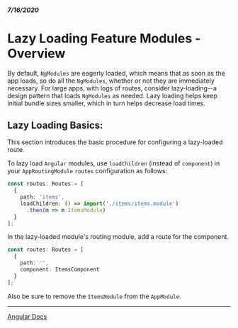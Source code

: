 ##### 7/16/2020
# Lazy Loading Feature Modules - Overview
By default, `NgModules` are eagerly loaded, which means that as soon as the app loads, so do all the `NgModules`, whether or not they are immediately necessary.  For large apps, with logs of routes, consider lazy-loading--a design pattern that loads `NgModules` as needed.  Lazy loading helps keep initial bundle sizes smaller, which in turn helps decrease load times.

## Lazy Loading Basics:
This section introduces the basic procedure for configuring a lazy-loaded route.  

To lazy load `Angular` modules, use `loadChildren` (instead of `component`) in your `AppRoutingModule` `routes` configuration as follows:

```ts
const routes: Routes = [
  {
    path: 'items',
    loadChildren: () => import('./items/items.module')
      .then(m => m.ItemsModule)
  }
];
```

In the lazy-loaded module's routing module, add a route for the component.

```ts
const routes: Routes = [
  {
    path: '',
    component: ItemsComponent
  }
];
```

Also be sure to remove the `ItemsModule` from the `AppModule`.

---

[Angular Docs](https://angular.io/guide/lazy-loading-ngmodules)